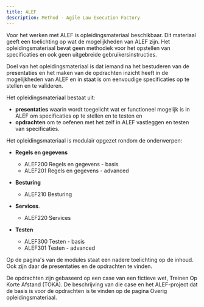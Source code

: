 ```yaml
---
title: ALEF
description: Method - Agile Law Execution Factory
---
```


Voor het werken met ALEF is opleidingsmateriaal beschikbaar. Dit materiaal geeft een toelichting op wat de mogelijkheden van ALEF zijn. Het opleidingsmateriaal bevat geen methodiek voor het opstellen van specificaties en ook geen uitgebreide gebruikersinstructies.

Doel van het opleidingsmateriaal is dat iemand na het bestuderen van de presentaties en het maken van de opdrachten inzicht heeft in de mogelijkheden van ALEF en in staat is om eenvoudige specificaties op te stellen en te valideren.

Het opleidingsmateriaal bestaat uit:
- **presentaties** waarin wordt toegelicht wat er functioneel mogelijk is in ALEF om specificaties op te stellen en te testen en
- **opdrachten** om te oefenen met het zelf in ALEF vastleggen en testen van specificaties.

Het opleidingsmateriaal is modulair opgezet rondom de onderwerpen:

- **Regels en gegevens**
  - ALEF200 Regels en gegevens - basis
  - ALEF201 Regels en gegevens - advanced

- **Besturing**
  - ALEF210 Besturing

- **Services**.
  - ALEF220 Services

- **Testen**
  - ALEF300 Testen - basis
  - ALEF301 Testen - advanced

Op de pagina's van de modules staat een nadere toelichting op de inhoud. Ook zijn daar de presentaties en de opdrachten te vinden.

De opdrachten zijn gebaseerd op een case van een fictieve wet, Treinen Op Korte Afstand (TOKA). De beschrijving van die case en het ALEF-project dat de basis is voor de opdrachten is te vinden op de pagina Overig opleidingsmateriaal.